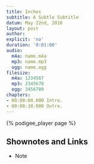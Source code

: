 ```yaml
---
title: Inches
subtitle: A Subtle Subtitle
datum: May 22nd, 2016
layout: post
author: 
explicit: 'no'
duration: '0:01:00'
audio:
  m4a: name.m4a
  mp3: name.mp3
  ogg: name.ogg
filesize:
  m4a: 1234567
  mp3: 2345678
  ogg: 3456789
chapters:
- 00:00:00.000 Intro.
- 00:00:30.000 Outro.
---
```


<!---
The filesize block above can be deleted, if your audio files are hosted within the episodes directory.
It is only necessary for hosting remotely.
-->

{% podigee_player page %}

## Shownotes and Links

* Note
